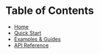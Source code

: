 # Table of Contents

* [Home](../README.md)
* [Quick Start](./QUICKSTART.md)
* [Examples & Guides](./EXAMPSNGUIDES.md)
* [API Reference](./API.md)
